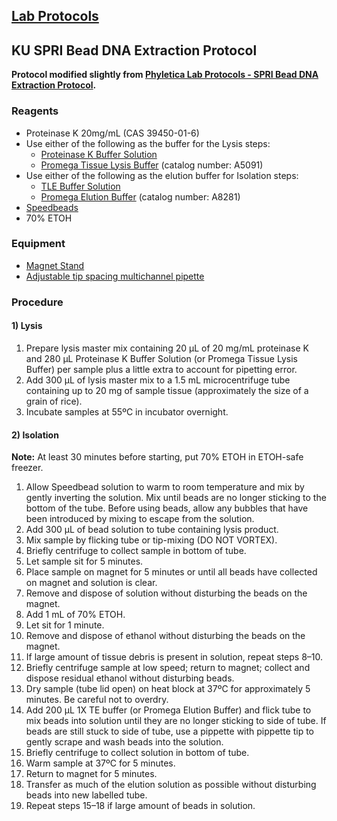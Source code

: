 ## [Lab Protocols](https://github.com/JeffWeinell/blob/main/lab-protocols)

## KU SPRI Bead DNA Extraction Protocol

**Protocol modified slightly from [Phyletica Lab Protocols - SPRI Bead DNA Extraction Protocol](http://phyletica.org/lab-protocols/extraction-spri.html).**

### Reagents
- Proteinase K 20mg/mL (CAS 39450-01-6)
- Use either of the following as the buffer for the Lysis steps:
  - [Proteinase K Buffer Solution](https://phyletica.github.io/lab-protocols/pro-k.html)
  - [Promega Tissue Lysis Buffer](https://www.promega.com/products/nucleic-acid-extraction/genomic-dna/tissue-lysis-buffer-tla/?catNum=A5091) (catalog number: A5091)
- Use either of the following as the elution buffer for Isolation steps:
  - [TLE Buffer Solution](https://phyletica.github.io/lab-protocols/tle.html)
  - [Promega Elution Buffer](https://www.promega.com/products/forensic-dna-analysis-ce/dna-isolation/elution-buffer/?catNum=A8281) (catalog number: A8281)
- [Speedbeads](https://baddna.uga.edu/Protocols/Speedbead_Protocol_June2016.docx)
- 70% ETOH

### Equipment
- [Magnet Stand](https://www.shapeways.com/product/ZT777WRDC/new-and-improved-12-tube-mag-stand-v2?optionId=57997553)
- [Adjustable tip spacing multichannel pipette](https://www.shoprainin.com/Products/Pipettes-and-Tips/Pipettes/Adjustable-Spacer-Manual-Pipettes/Pipet-Lite-XLS/Pipet-Lite-Adjustable-Spacer-LA6-1200XLS/p/17011840)

### Procedure
#### 1) Lysis
1. Prepare lysis master mix containing 20 µL of 20 mg/mL proteinase K and 280 µL Proteinase K Buffer Solution (or Promega Tissue Lysis Buffer) per sample plus a little extra to account for pipetting error.
2. Add 300 µL of lysis master mix to a 1.5 mL microcentrifuge tube containing up to 20 mg of sample tissue (approximately the size of a grain of rice).
3. Incubate samples at 55ºC in incubator overnight.

#### 2) Isolation
**Note:** At least 30 minutes before starting, put 70% ETOH in ETOH-safe freezer.
1. Allow Speedbead solution to warm to room temperature and mix by gently inverting the solution. Mix until beads are no longer sticking to the bottom of the tube. Before using beads, allow any bubbles that have been introduced by mixing to escape from the solution.
2. Add 300 µL of bead solution to tube containing lysis product.
3. Mix sample by flicking tube or tip-mixing (DO NOT VORTEX).
4. Briefly centrifuge to collect sample in bottom of tube.
5. Let sample sit for 5 minutes.
6. Place sample on magnet for 5 minutes or until all beads have collected on magnet and solution is clear.
7. Remove and dispose of solution without disturbing the beads on the magnet.
8. Add 1 mL of 70% ETOH.
9. Let sit for 1 minute.
10. Remove and dispose of ethanol without disturbing the beads on the magnet.
11. If large amount of tissue debris is present in solution, repeat steps 8–10.
12. Briefly centrifuge sample at low speed; return to magnet; collect and dispose residual ethanol without disturbing beads.
13. Dry sample (tube lid open) on heat block at 37ºC for approximately 5 minutes. Be careful not to overdry.
14. Add 200 µL 1X TE buffer (or Promega Elution Buffer) and flick tube to mix beads into solution until they are no longer sticking to side of tube. If beads are still stuck to side of tube, use a pippette with pippette tip to gently scrape and wash beads into the solution.
15. Briefly centrifuge to collect solution in bottom of tube.
16. Warm sample at 37ºC for 5 minutes.
17. Return to magnet for 5 minutes.
18. Transfer as much of the elution solution as possible without disturbing beads into new labelled tube.
19. Repeat steps 15–18 if large amount of beads in solution.

